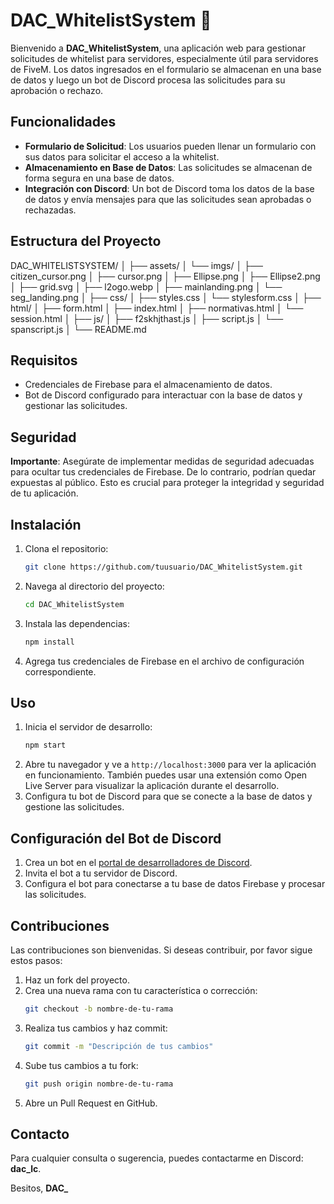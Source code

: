 # DAC_WhitelistSystem 🌟

Bienvenido a **DAC_WhitelistSystem**, una aplicación web para gestionar solicitudes de whitelist para servidores, especialmente útil para servidores de FiveM. Los datos ingresados en el formulario se almacenan en una base de datos y luego un bot de Discord procesa las solicitudes para su aprobación o rechazo.

## Funcionalidades
- **Formulario de Solicitud**: Los usuarios pueden llenar un formulario con sus datos para solicitar el acceso a la whitelist.
- **Almacenamiento en Base de Datos**: Las solicitudes se almacenan de forma segura en una base de datos.
- **Integración con Discord**: Un bot de Discord toma los datos de la base de datos y envía mensajes para que las solicitudes sean aprobadas o rechazadas.

## Estructura del Proyecto
DAC_WHITELISTSYSTEM/
│
├── assets/
│ └── imgs/
│ ├── citizen_cursor.png
│ ├── cursor.png
│ ├── Ellipse.png
│ ├── Ellipse2.png
│ ├── grid.svg
│ ├── l2ogo.webp
│ ├── mainlanding.png
│ └── seg_landing.png
│
├── css/
│ ├── styles.css
│ └── stylesform.css
│
├── html/
│ ├── form.html
│ ├── index.html
│ ├── normativas.html
│ └── session.html
│
├── js/
│ ├── f2skhjthast.js
│ ├── script.js
│ └── spanscript.js
│
└── README.md


## Requisitos
- Credenciales de Firebase para el almacenamiento de datos.
- Bot de Discord configurado para interactuar con la base de datos y gestionar las solicitudes.

## Seguridad
**Importante**: Asegúrate de implementar medidas de seguridad adecuadas para ocultar tus credenciales de Firebase. De lo contrario, podrían quedar expuestas al público. Esto es crucial para proteger la integridad y seguridad de tu aplicación.

## Instalación
1. Clona el repositorio:
    ```bash
    git clone https://github.com/tuusuario/DAC_WhitelistSystem.git
    ```
2. Navega al directorio del proyecto:
    ```bash
    cd DAC_WhitelistSystem
    ```
3. Instala las dependencias:
    ```bash
    npm install
    ```
4. Agrega tus credenciales de Firebase en el archivo de configuración correspondiente.

## Uso
1. Inicia el servidor de desarrollo:
    ```bash
    npm start
    ```
2. Abre tu navegador y ve a `http://localhost:3000` para ver la aplicación en funcionamiento. También puedes usar una extensión como Open Live Server para visualizar la aplicación durante el desarrollo.
3. Configura tu bot de Discord para que se conecte a la base de datos y gestione las solicitudes.

## Configuración del Bot de Discord
1. Crea un bot en el [portal de desarrolladores de Discord](https://discord.com/developers/applications).
2. Invita el bot a tu servidor de Discord.
3. Configura el bot para conectarse a tu base de datos Firebase y procesar las solicitudes.

## Contribuciones
Las contribuciones son bienvenidas. Si deseas contribuir, por favor sigue estos pasos:
1. Haz un fork del proyecto.
2. Crea una nueva rama con tu característica o corrección:
    ```bash
    git checkout -b nombre-de-tu-rama
    ```
3. Realiza tus cambios y haz commit:
    ```bash
    git commit -m "Descripción de tus cambios"
    ```
4. Sube tus cambios a tu fork:
    ```bash
    git push origin nombre-de-tu-rama
    ```
5. Abre un Pull Request en GitHub.

## Contacto
Para cualquier consulta o sugerencia, puedes contactarme en Discord: **dac_lc**.

Besitos,
**DAC_**

